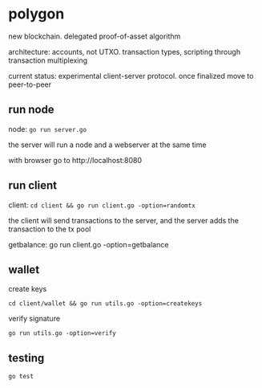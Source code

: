 # polygon

new blockchain. delegated proof-of-asset algorithm

architecture: accounts, not UTXO. transaction types, scripting through transaction multiplexing

current status: experimental client-server protocol. once finalized move to peer-to-peer

## run node

node:
```go run server.go```

the server will run a node and a webserver at the same time

with browser go to http://localhost:8080

## run client

client:
```cd client && go run client.go -option=randomtx```

the client will send transactions to the server, and the server adds the transaction to the tx pool


getbalance:
go run client.go -option=getbalance

## wallet

create keys

```cd client/wallet && go run utils.go -option=createkeys```

 verify signature
 
 ```go run utils.go -option=verify```

## testing

```go test```